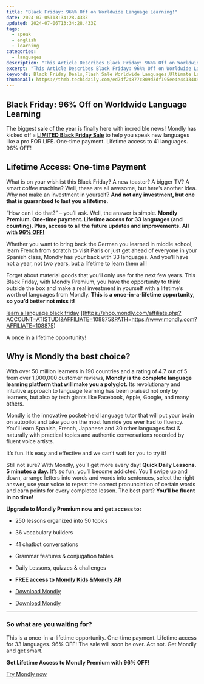 ```yaml
---
title: "Black Friday: 96%% Off on Worldwide Language Learning!"
date: 2024-07-05T13:34:28.433Z
updated: 2024-07-06T13:34:28.433Z
tags:
  - speak
  - english
  - learning
categories:
  - languages
description: "This Article Describes Black Friday: 96%% Off on Worldwide Language Learning!"
excerpt: "This Article Describes Black Friday: 96%% Off on Worldwide Language Learning!"
keywords: Black Friday Deals,Flash Sale Worldwide Languages,Ultimate Language Learning Discount,96%% Off Multilingual Courses,Affordable Language Education Online,Black Friday Learning Discounts,Year-Round Language Education Pricing
thumbnail: https://thmb.techidaily.com/ed7df24877c809d3df195ee4e441348959e5b212ad2e7ace317f9e06a46361d5.jpg
---
```


## Black Friday: 96% Off on Worldwide Language Learning

 The biggest sale of the year is finally here with incredible news! Mondly has kicked off a [**LIMITED‌ Black Friday Sale**](https://shop.mondly.com/affiliate.php?ACCOUNT=ATISTUDI&AFFILIATE=108875&PATH=https://www.mondly.com?AFFILIATE=108875) to help you speak new languages like a pro FOR LIFE. One-time payment. Lifetime access to 41 languages. 96% OFF!

## **Lifetime Access: One-time Payment**

 What is on your wishlist this Black Friday? A new toaster? A bigger TV? A smart coffee machine? Well, these are all awesome, but here’s another idea. Why not make an investment in yourself?   **And not any investment, but one that is guaranteed to last you a lifetime.**

 “How can I do that?” – you’ll ask. Well, the answer is simple.   **Mondly Premium. One-time payment. Lifetime access for 33 languages (and counting). Plus, access to all the future updates and improvements. All with [96% OFF!](https://shop.mondly.com/affiliate.php?ACCOUNT=ATISTUDI&AFFILIATE=108875&PATH=https://www.mondly.com?AFFILIATE=108875)**

 Whether you want to bring back the German you learned in middle school, learn French from scratch to visit Paris or just get ahead of everyone in your Spanish class, Mondly has your back with 33 languages. And you’ll have not a year, not two years, but a lifetime to learn them all!

 Forget about material goods that you’ll only use for the next few years. This Black Friday, with Mondly Premium, you have the opportunity to think outside the box and make a real investment in yourself with a lifetime’s worth of languages from Mondly. **This is a once-in-a-lifetime opportunity, so you’d better not miss it!**

[learn a language black friday](https://edge.mondly.com/blog/wp-content/uploads/2019/11/learn-a-language-black-friday-1-600x600.jpg "96%‌ Off For Lifetime Access: Learn A New Language Today At Black Friday Prices 2") ](https://shop.mondly.com/affiliate.php?ACCOUNT=ATISTUDI&AFFILIATE=108875&PATH=https://www.mondly.com?AFFILIATE=108875)

 A once in a lifetime opportunity!

## **Why is Mondly the best choice?**

 With over 50 million learners in 190 countries and a rating of 4.7 out of 5 from over 1,000,000 customer reviews,   **Mondly is the complete language learning platform that will make you a polyglot.**  Its revolutionary and intuitive approach to language learning has been praised not only by learners, but also by tech giants like Facebook, Apple, Google, and many others.

 Mondly is the innovative pocket-held language tutor that will put your brain on autopilot and take you on the most fun ride you ever had to fluency. You’ll learn Spanish, French, Japanese and 30 other languages fast & naturally with practical topics and authentic conversations recorded by fluent voice artists.

 It’s fun. It’s easy and effective and we can’t wait for you to try it!

 Still not sure? With Mondly, you’ll get more every day! **Quick Daily Lessons. 5 minutes a day.**  It’s so fun, you’ll become addicted. You’ll swipe up and down, arrange letters into words and words into sentences, select the right answer, use your voice to repeat the correct pronunciation of certain words and earn points for every completed lesson. The best part? **You’ll be fluent in no time!**

**Upgrade to Mondly Premium now and get access to:**

* 250 lessons organized into 50 topics
* 36 vocabulary builders
* 41 chatbot conversations
* Grammar features & conjugation tables
* Daily Lessons, quizzes & challenges
* **FREE access to [Mondly Kids](https://play.google.com/store/apps/details?id=com.atistudios.mondly.kids.languages&hl=ro) &[Mondly AR](https://play.google.com/store/apps/details?id=com.atistudios.mondlyar.languages&hl=en)**

* [Download Mondly](https://www.facebook.com/sharer/sharer.php?u=https%3A%2F%2Fwww.mondly.com%2Fblog%2Flifetime-access-new-language%2F&t=96%25%E2%80%8C+OFF+for+Lifetime+Access%3A+Learn+a+New+Language+Today+at+Black+Friday+Prices "Share on Facebook")
* [Download Mondly](https://shop.mondly.com/affiliate.php?ACCOUNT=ATISTUDI&AFFILIATE=108875&PATH=https://www.mondly.com?AFFILIATE=108875)

---

### **So what are you waiting for?**

 This is a once-in-a-lifetime opportunity. One-time payment. Lifetime access for 33 languages. 96%‌ OFF! The sale will soon be over. Act not. Get Mondly and get smart.

**Get Lifetime Access to Mondly Premium with 96% OFF!**

[Try Mondly now](https://shop.mondly.com/affiliate.php?ACCOUNT=ATISTUDI&AFFILIATE=108875&PATH=https://www.mondly.com?AFFILIATE=108875)

<ins class="adsbygoogle"
     style="display:block"
     data-ad-format="autorelaxed"
     data-ad-client="ca-pub-7571918770474297"
     data-ad-slot="1223367746"></ins>



<ins class="adsbygoogle"
     style="display:block"
     data-ad-client="ca-pub-7571918770474297"
     data-ad-slot="8358498916"
     data-ad-format="auto"
     data-full-width-responsive="true"></ins>


